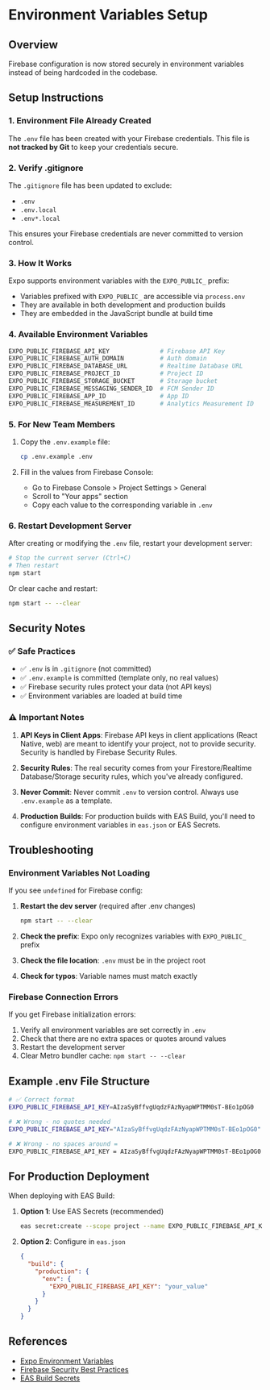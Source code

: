 # Environment Variables Setup

## Overview

Firebase configuration is now stored securely in environment variables instead of being hardcoded in the codebase.

## Setup Instructions

### 1. Environment File Already Created

The `.env` file has been created with your Firebase credentials. This file is **not tracked by Git** to keep your credentials secure.

### 2. Verify .gitignore

The `.gitignore` file has been updated to exclude:
- `.env`
- `.env.local`
- `.env*.local`

This ensures your Firebase credentials are never committed to version control.

### 3. How It Works

Expo supports environment variables with the `EXPO_PUBLIC_` prefix:

- Variables prefixed with `EXPO_PUBLIC_` are accessible via `process.env`
- They are available in both development and production builds
- They are embedded in the JavaScript bundle at build time

### 4. Available Environment Variables

```bash
EXPO_PUBLIC_FIREBASE_API_KEY              # Firebase API Key
EXPO_PUBLIC_FIREBASE_AUTH_DOMAIN          # Auth domain
EXPO_PUBLIC_FIREBASE_DATABASE_URL         # Realtime Database URL
EXPO_PUBLIC_FIREBASE_PROJECT_ID           # Project ID
EXPO_PUBLIC_FIREBASE_STORAGE_BUCKET       # Storage bucket
EXPO_PUBLIC_FIREBASE_MESSAGING_SENDER_ID  # FCM Sender ID
EXPO_PUBLIC_FIREBASE_APP_ID               # App ID
EXPO_PUBLIC_FIREBASE_MEASUREMENT_ID       # Analytics Measurement ID
```

### 5. For New Team Members

1. Copy the `.env.example` file:
   ```bash
   cp .env.example .env
   ```

2. Fill in the values from Firebase Console:
   - Go to Firebase Console > Project Settings > General
   - Scroll to "Your apps" section
   - Copy each value to the corresponding variable in `.env`

### 6. Restart Development Server

After creating or modifying the `.env` file, restart your development server:

```bash
# Stop the current server (Ctrl+C)
# Then restart
npm start
```

Or clear cache and restart:

```bash
npm start -- --clear
```

## Security Notes

### ✅ Safe Practices

- ✅ `.env` is in `.gitignore` (not committed)
- ✅ `.env.example` is committed (template only, no real values)
- ✅ Firebase security rules protect your data (not API keys)
- ✅ Environment variables are loaded at build time

### ⚠️ Important Notes

1. **API Keys in Client Apps**: Firebase API keys in client applications (React Native, web) are meant to identify your project, not to provide security. Security is handled by Firebase Security Rules.

2. **Security Rules**: The real security comes from your Firestore/Realtime Database/Storage security rules, which you've already configured.

3. **Never Commit**: Never commit `.env` to version control. Always use `.env.example` as a template.

4. **Production Builds**: For production builds with EAS Build, you'll need to configure environment variables in `eas.json` or EAS Secrets.

## Troubleshooting

### Environment Variables Not Loading

If you see `undefined` for Firebase config:

1. **Restart the dev server** (required after .env changes)
   ```bash
   npm start -- --clear
   ```

2. **Check the prefix**: Expo only recognizes variables with `EXPO_PUBLIC_` prefix

3. **Check the file location**: `.env` must be in the project root

4. **Check for typos**: Variable names must match exactly

### Firebase Connection Errors

If you get Firebase initialization errors:

1. Verify all environment variables are set correctly in `.env`
2. Check that there are no extra spaces or quotes around values
3. Restart the development server
4. Clear Metro bundler cache: `npm start -- --clear`

## Example .env File Structure

```bash
# ✅ Correct format
EXPO_PUBLIC_FIREBASE_API_KEY=AIzaSyBffvgUqdzFAzNyapWPTMM0sT-BEo1pOG0

# ❌ Wrong - no quotes needed
EXPO_PUBLIC_FIREBASE_API_KEY="AIzaSyBffvgUqdzFAzNyapWPTMM0sT-BEo1pOG0"

# ❌ Wrong - no spaces around =
EXPO_PUBLIC_FIREBASE_API_KEY = AIzaSyBffvgUqdzFAzNyapWPTMM0sT-BEo1pOG0
```

## For Production Deployment

When deploying with EAS Build:

1. **Option 1**: Use EAS Secrets (recommended)
   ```bash
   eas secret:create --scope project --name EXPO_PUBLIC_FIREBASE_API_KEY --value your_value
   ```

2. **Option 2**: Configure in `eas.json`
   ```json
   {
     "build": {
       "production": {
         "env": {
           "EXPO_PUBLIC_FIREBASE_API_KEY": "your_value"
         }
       }
     }
   }
   ```

## References

- [Expo Environment Variables](https://docs.expo.dev/guides/environment-variables/)
- [Firebase Security Best Practices](https://firebase.google.com/docs/rules)
- [EAS Build Secrets](https://docs.expo.dev/build-reference/variables/)


